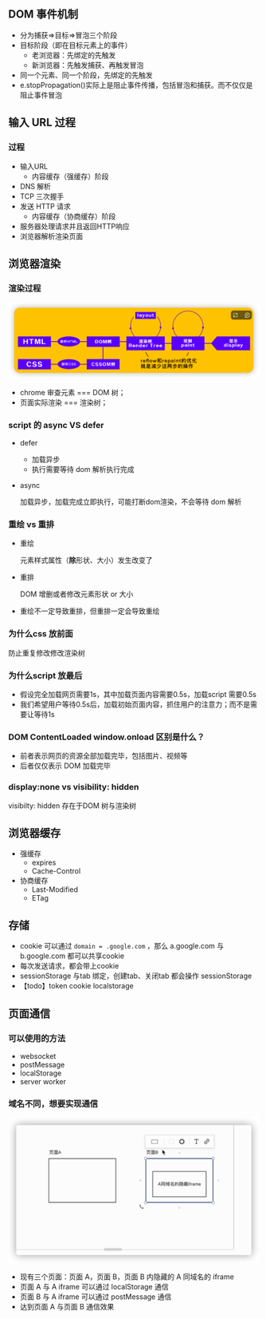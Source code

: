 ## DOM 事件机制

- 分为捕获=>目标=>冒泡三个阶段
- 目标阶段（即在目标元素上的事件）
  - 老浏览器：先绑定的先触发
  - 新浏览器：先触发捕获、再触发冒泡
- 同一个元素、同一个阶段，先绑定的先触发
- e.stopPropagation()实际上是阻止事件传播，包括冒泡和捕获。而不仅仅是阻止事件冒泡

## 输入 URL 过程

### 过程

- 输入URL
  - 内容缓存（强缓存）阶段
- DNS 解析
- TCP 三次握手
- 发送 HTTP 请求
  - 内容缓存（协商缓存）阶段
- 服务器处理请求并且返回HTTP响应
- 浏览器解析渲染页面





## 浏览器渲染

### 渲染过程

![image-20221128102130235](../assets/images/image-20221128102130235.png)

- chrome 审查元素 === DOM 树；
- 页面实际渲染 === 渲染树；



### script 的 async VS defer

- defer

  - 加载异步
  - 执行需要等待 dom 解析执行完成

- async

  加载异步，加载完成立即执行，可能打断dom渲染，不会等待 dom 解析

### 重绘 vs 重排

- 重绘

  元素样式属性（**除**形状、大小）发生改变了

- 重排

  DOM 增删或者修改元素形状 or 大小

- 重绘不一定导致重排，但重排一定会导致重绘

### 为什么css 放前面

防止重复修改修改渲染树

### 为什么script 放最后

- 假设完全加载网页需要1s，其中加载页面内容需要0.5s，加载script 需要0.5s
- 我们希望用户等待0.5s后，加载初始页面内容，抓住用户的注意力；而不是需要让等待1s



### DOM ContentLoaded  window.onload 区别是什么？

- 前者表示网页的资源全部加载完毕，包括图片、视频等
- 后者仅仅表示 DOM 加载完毕

### display:none vs visibility: hidden

visibilty: hidden 存在于DOM 树与渲染树



## 浏览器缓存

- 强缓存
  - expires 
  - Cache-Control
- 协商缓存
  - Last-Modified
  - ETag

## 存储

- cookie 可以通过 `domain = .google.com` ，那么 a.google.com 与 b.google.com 都可以共享cookie
- 每次发送请求，都会带上cookie
- sessionStorage 与tab 绑定，创建tab、关闭tab 都会操作 sessionStorage 
- 【todo】token cookie localstorage

## 页面通信

### 可以使用的方法

- websocket
- postMessage
- localStorage
- server worker 

### 域名不同，想要实现通信

![image-20220924174046782](https://raw.githubusercontent.com/wojiaofengzhongzhuifeng/iamge-host-2/master/image-20220924174046782.png)

- 现有三个页面：页面 A，页面 B，页面 B 内隐藏的 A 同域名的 iframe
- 页面 A 与 A iframe 可以通过 localStorage 通信
- 页面 B 与 A iframe 可以通过 postMessage 通信
- 达到页面 A 与页面 B 通信效果